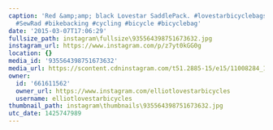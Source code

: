 ```yaml
---
caption: 'Red &amp;amp; black Lovestar SaddlePack. #lovestarbicyclebags #handmade
  #SewRad #bikebacking #cycling #bicycle #bicyclebag'
date: '2015-03-07T17:06:29'
fullsize_path: instagram\fullsize\935564398751673632.jpg
instagram_url: https://www.instagram.com/p/z7yt0kGG0g
location: {}
media_id: '935564398751673632'
media_url: https://scontent.cdninstagram.com/t51.2885-15/e15/11008284_1375689802753537_415670373_n.jpg?ig_cache_key=OTM1NTY0Mzk4NzUxNjczNjMy.2
owner:
  id: '661611562'
  owner_url: https://www.instagram.com/elliotlovestarbicycles
  username: elliotlovestarbicycles
thumbnail_path: instagram\thumbnails\935564398751673632.jpg
utc_date: 1425747989
---
```

